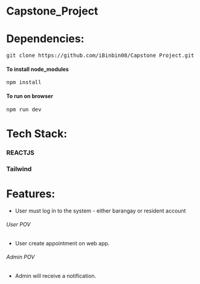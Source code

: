 # Capstone_Project

<h1>Dependencies: </h1>
    <pre>git clone https://github.com/iBinbin08/Capstone_Project.git</pre>
<h4>To install node_modules</h4>
    <pre>npm install</pre>
<h4>To run on browser</h4>
    <pre>npm run dev</pre>

<h1>Tech Stack:</h1>
    <h3>REACTJS</h3>
    <h3>Tailwind</h3>

<h1>Features:</h1>
    <ul>
        <li>User must log in to the system - either barangay or resident account</li>
    </ul>
    <h6>User POV</h6>
    <ul>
        <li>User create appointment on web app.</li>
    </ul>
    <h6>Admin POV</h6>
    <ul>
        <li>Admin will receive a notification.</li>
    </ul>
